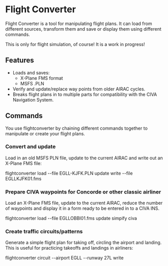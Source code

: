 Flight Converter
==

Flight Converter is a tool for manipulating flight plans. It can load from different
sources, transform them and save or display them using different commands.

This is only for flight simulation, of course! It is a work in progress!

## Features
* Loads and saves:
  * X-Plane FMS format
  * MSFS .PLN
* Verify and update/replace way points from older AIRAC cycles.
* Breaks flight plans in to multiple parts for compatibility with the CIVA Navigation System.


## Commands

You use flightconverter by chaining different commands together to manipulate or create
your flight plans.

### Convert and update

Load in an old MSFS PLN file, update to the current AIRAC and write out an X-Plane FMS file:

flightconverter load --file EGLL-KJFK.PLN update write --file EGLLKJFK01.fms


### Prepare CIVA waypoints for Concorde or other classic airliner

Load an X-Plane FMS file, update to the current AIRAC, reduce the number of waypoints
and display it in a form ready to be entered in to a CIVA INS.

flightconverter load --file EGLLOBBI01.fms update simpify civa


### Create traffic circuits/patterns

Generate a simple flight plan for taking off, circling the airport and landing. This
is useful for practicing takeoffs and landings in airliners:

flightconverter circuit --airport EGLL --runway 27L write


